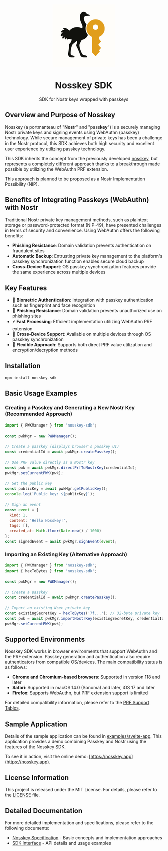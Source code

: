 <div align="center">
  <img src="assets/nosskey-icon.svg" width="200" height="200" alt="Nosskey Icon">
  <h1>Nosskey SDK</h1>
  <p>SDK for Nostr keys wrapped with passkeys</p>
</div>

## Overview and Purpose of Nosskey

Nosskey (a portmanteau of "**Nos**tr" and "pass**key**") is a securely managing Nostr private keys and signing events using WebAuthn (passkey) technology. While secure management of private keys has been a challenge in the Nostr protocol, this SDK achieves both high security and excellent user experience by utilizing passkey technology.

This SDK inherits the concept from the previously developed [nosskey](https://github.com/ocknamo/nosskey), but represents a completely different approach thanks to a breakthrough made possible by utilizing the WebAuthn PRF extension.

This approach is planned to be proposed as a Nostr Implementation Possibility (NIP).

## Benefits of Integrating Passkeys (WebAuthn) with Nostr

Traditional Nostr private key management methods, such as plaintext storage or password-protected format (NIP-49), have presented challenges in terms of security and convenience. Using WebAuthn offers the following benefits:

- **Phishing Resistance**: Domain validation prevents authentication on fraudulent sites
- **Automatic Backup**: Entrusting private key management to the platform's passkey synchronization function enables secure cloud backup
- **Cross-Device Support**: OS passkey synchronization features provide the same experience across multiple devices

## Key Features

- 📲 **Biometric Authentication**: Integration with passkey authentication such as fingerprint and face recognition
- 🔐 **Phishing Resistance**: Domain validation prevents unauthorized use on phishing sites
- ⚡ **Fast Processing**: Efficient implementation utilizing WebAuthn PRF extension
- 🔄 **Cross-Device Support**: Available on multiple devices through OS passkey synchronization
- 🔧 **Flexible Approach**: Supports both direct PRF value utilization and encryption/decryption methods

## Installation

```bash
npm install nosskey-sdk
```

## Basic Usage Examples

### Creating a Passkey and Generating a New Nostr Key (Recommended Approach)

```javascript
import { PWKManager } from 'nosskey-sdk';

const pwkMgr = new PWKManager();

// Create a passkey (displays browser's passkey UI)
const credentialId = await pwkMgr.createPasskey();

// Use PRF value directly as a Nostr key
const pwk = await pwkMgr.directPrfToNostrKey(credentialId);
pwkMgr.setCurrentPWK(pwk);

// Get the public key
const publicKey = await pwkMgr.getPublicKey();
console.log(`Public key: ${publicKey}`);

// Sign an event
const event = {
  kind: 1,
  content: 'Hello Nosskey!',
  tags: [],
  created_at: Math.floor(Date.now() / 1000)
};
const signedEvent = await pwkMgr.signEvent(event);
```

### Importing an Existing Key (Alternative Approach)

```javascript
import { PWKManager } from 'nosskey-sdk';
import { hexToBytes } from 'nosskey-sdk';

const pwkMgr = new PWKManager();

// Create a passkey
const credentialId = await pwkMgr.createPasskey();

// Import an existing Nsec private key
const existingSecretKey = hexToBytes('7f...'); // 32-byte private key
const pwk = await pwkMgr.importNostrKey(existingSecretKey, credentialId);
pwkMgr.setCurrentPWK(pwk);
```

## Supported Environments

Nosskey SDK works in browser environments that support WebAuthn and the PRF extension. Passkey generation and authentication also require authenticators from compatible OS/devices. The main compatibility status is as follows:

- **Chrome and Chromium-based browsers**: Supported in version 118 and later
- **Safari**: Supported in macOS 14.0 (Sonoma) and later, iOS 17 and later
- **Firefox**: Supports WebAuthn, but PRF extension support is limited

For detailed compatibility information, please refer to the [PRF Support Tables](docs/en/prf-support-tables.en.md).

## Sample Application

Details of the sample application can be found in [examples/svelte-app](examples/svelte-app/README.md). This application provides a demo combining Passkey and Nostr using the features of the Nosskey SDK.

To see it in action, visit the online demo: [https://nosskey.app](https://nosskey.app).

## License Information

This project is released under the MIT License. For details, please refer to the [LICENSE](LICENSE) file.

## Detailed Documentation

For more detailed implementation and specifications, please refer to the following documents:

- [Nosskey Specification](docs/en/nosskey-specification.en.md) - Basic concepts and implementation approaches
- [SDK Interface](docs/en/nosskey-sdk-interface.en.md) - API details and usage examples
